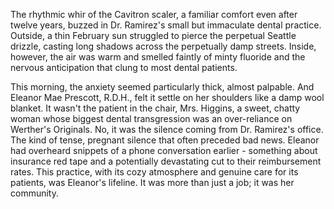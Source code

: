 The rhythmic whir of the Cavitron scaler, a familiar comfort even after twelve years, buzzed in Dr. Ramirez's small but immaculate dental practice. Outside, a thin February sun struggled to pierce the perpetual Seattle drizzle, casting long shadows across the perpetually damp streets. Inside, however, the air was warm and smelled faintly of minty fluoride and the nervous anticipation that clung to most dental patients.

This morning, the anxiety seemed particularly thick, almost palpable. And Eleanor Mae Prescott, R.D.H., felt it settle on her shoulders like a damp wool blanket. It wasn't the patient in the chair, Mrs. Higgins, a sweet, chatty woman whose biggest dental transgression was an over-reliance on Werther's Originals. No, it was the silence coming from Dr. Ramirez's office. The kind of tense, pregnant silence that often preceded bad news. Eleanor had overheard snippets of a phone conversation earlier - something about insurance red tape and a potentially devastating cut to their reimbursement rates. This practice, with its cozy atmosphere and genuine care for its patients, was Eleanor's lifeline. It was more than just a job; it was her community.
